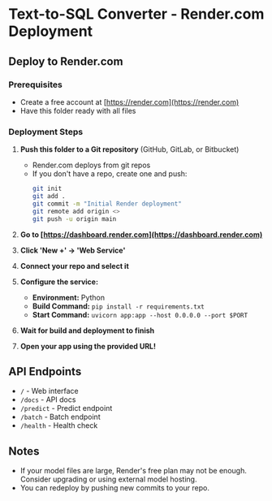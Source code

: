 # Text-to-SQL Converter - Render.com Deployment

## Deploy to Render.com

### Prerequisites
- Create a free account at [https://render.com](https://render.com)
- Have this folder ready with all files

### Deployment Steps

1. **Push this folder to a Git repository** (GitHub, GitLab, or Bitbucket)
   - Render.com deploys from git repos
   - If you don't have a repo, create one and push:
     ```sh
     git init
     git add .
     git commit -m "Initial Render deployment"
     git remote add origin <>
     git push -u origin main
     ```

2. **Go to [https://dashboard.render.com](https://dashboard.render.com)**

3. **Click 'New +' → 'Web Service'**

4. **Connect your repo and select it**

5. **Configure the service:**
   - **Environment:** Python
   - **Build Command:** `pip install -r requirements.txt`
   - **Start Command:** `uvicorn app:app --host 0.0.0.0 --port $PORT`

6. **Wait for build and deployment to finish**

7. **Open your app using the provided URL!**

## API Endpoints
- `/` - Web interface
- `/docs` - API docs
- `/predict` - Predict endpoint
- `/batch` - Batch endpoint
- `/health` - Health check

## Notes
- If your model files are large, Render's free plan may not be enough. Consider upgrading or using external model hosting.
- You can redeploy by pushing new commits to your repo. 
